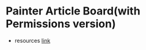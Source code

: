 # Painter Article Board(with Permissions version)
* resources [link](https://github.com/RicheyHans/-Android-Android_Studio_Lecture/tree/master/Permission_170925)
